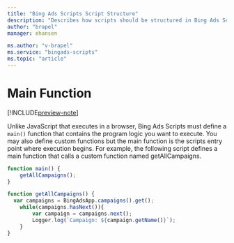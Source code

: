 ```yaml
---
title: "Bing Ads Scripts Script Structure"
description: "Describes how scripts should be structured in Bing Ads Scripts."
author: "brapel"
manager: ehansen

ms.author: "v-brapel"
ms.service: "bingads-scripts"
ms.topic: "article"
---
```


# Main Function

[!INCLUDE[preview-note](../includes/preview-note.md)]

Unlike JavaScript that executes in a browser, Bing Ads Scripts must define a `main()` function that contains the program logic you want to execute. You may also define custom functions but the main function is the scripts entry point where execution begins.  For example, the following script defines a main function that calls a custom function named getAllCampaigns.

```javascript
function main() {
    getAllCampaigns();
}

function getAllCampaigns() {
  var campaigns = BingAdsApp.campaigns().get();
    while(campaigns.hasNext()){
        var campaign = campaigns.next();
        Logger.log(`Campaign: ${campaign.getName()}`);
    }
}
```

